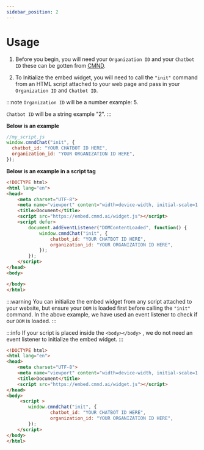```yaml
---
sidebar_position: 2
---
```


# Usage

1. Before you begin, you will need your `Organization ID` and your `Chatbot ID` these can be gotten from [CMND](https://app.cmnd.ai).

2. To Initialize the embed widget, you will need to call the `"init"` command from an HTML script attached to your web page and pass in your `Organization ID` and `Chatbot ID`.

:::note
`Organization ID` will be a number example: 5.

`Chatbot ID` will be a string example "2".
:::

**Below is an example**

```javascript
//my_script.js
window.cmndChat("init", {
  chatbot_id: "YOUR CHATBOT ID HERE",
  organization_id: "YOUR ORGANIZATION ID HERE",
});
```

**Below is an example in a script tag**

```HTML
<!DOCTYPE html>
<html lang="en">
<head>
    <meta charset="UTF-8">
    <meta name="viewport" content="width=device-width, initial-scale=1.0">
    <title>Document</title>
    <script src="https://embed.cmnd.ai/widget.js"></script>
    <script defer>
        document.addEventListener("DOMContentLoaded", function() {
            window.cmndChat("init", {
                chatbot_id: "YOUR CHATBOT ID HERE",
                organization_id: "YOUR ORGANIZATION ID HERE",
            });
        });
    </script>
</head>
<body>

</body>
</html>
```
:::warning
 You can initialize the embed widget from any script attached to your website, but ensure your ```DOM``` is loaded first before calling the ```"init"``` command. In the above example, we have used an event listener to check if our ```DOM``` is loaded.
:::

:::info
    If your script is placed inside the ```<body></body>``` , we do not need an event listener to initialize the embed widget.
:::
```HTML
<!DOCTYPE html>
<html lang="en">
<head>
    <meta charset="UTF-8">
    <meta name="viewport" content="width=device-width, initial-scale=1.0">
    <title>Document</title>
    <script src="https://embed.cmnd.ai/widget.js"></script>
</head>
<body>
     <script >
        window.cmndChat("init", {
                chatbot_id: "YOUR CHATBOT ID HERE",
                organization_id: "YOUR ORGANIZATION ID HERE",
        });
    </script>
</body>
</html>
```